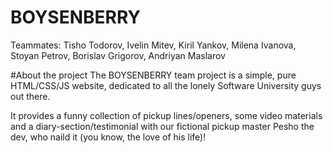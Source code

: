 # BOYSENBERRY
Teammates: Tisho Todorov, Ivelin Mitev, Kiril Yankov, Milena Ivanova, Stoyan Petrov, Borislav Grigorov, Andriyan Maslarov

#About the project
The BOYSENBERRY team project is a simple, pure HTML/CSS/JS website, dedicated to all the lonely Software University guys out there. 

It provides a funny collection of pickup lines/openers, some video materials and a diary-section/testimonial with our fictional pickup master Pesho the dev, who naild it (you know, the love of his life)!